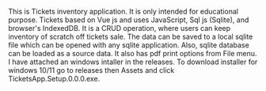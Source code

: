 This is Tickets inventory application.
It is only intended for educational purpose.
Tickets based on Vue js and uses JavaScript, Sql js (Sqlite), and browser's IndexedDB.
It is a CRUD operation, where users can keep inventory of scratch off tickets sale.
The data can be saved to a local sqlite file which can be opened with any sqlite application.
Also, sqlite database can be loaded as a source data.
It also has pdf print options from File menu.
I have attached an windows intaller in the releases.
To download installer for windows 10/11 go to releases then Assets and click TicketsApp.Setup.0.0.0.exe.
